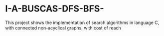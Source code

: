 # I-A-BUSCAS-DFS-BFS-
This project shows the implementation of search algorithms in language C, with connected non-acyclical graphs, with cost of reach
